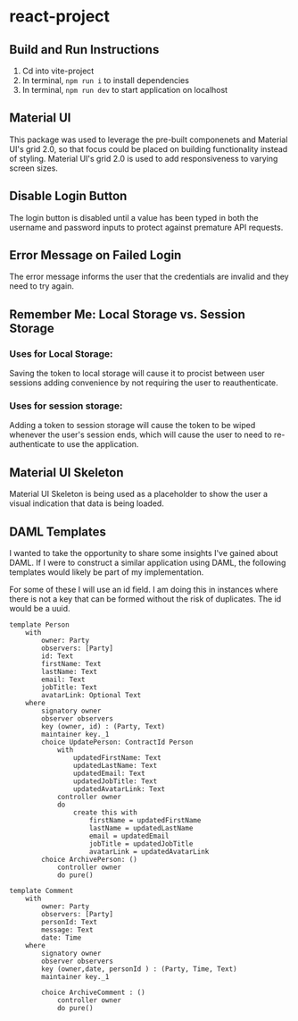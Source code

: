 # react-project

## Build and Run Instructions

1. Cd into vite-project
2. In terminal, `npm run i` to install dependencies
3. In terminal, `npm run dev` to start application on localhost

## Material UI

This package was used to leverage the pre-built componenets and Material UI's grid 2.0, so that focus could be placed on building functionality instead of styling. Material UI's grid 2.0 is used to add responsiveness to varying screen sizes.

## Disable Login Button

The login button is disabled until a value has been typed in both the username and password inputs to protect against premature API requests.

## Error Message on Failed Login

The error message informs the user that the credentials are invalid and they need to try again.

## Remember Me: Local Storage vs. Session Storage

### Uses for Local Storage:

Saving the token to local storage will cause it to procist between user sessions adding convenience by not requiring the user to reauthenticate.

### Uses for session storage:

Adding a token to session storage will cause the token to be wiped whenever the user's session ends, which will cause the user to need to re-authenticate to use the application.

## Material UI Skeleton

Material UI Skeleton is being used as a placeholder to show the user a visual indication that data is being loaded.

## DAML Templates

I wanted to take the opportunity to share some insights I've gained about DAML. If I were to construct a similar application using DAML, the following templates would likely be part of my implementation.

For some of these I will use an id field. I am doing this in instances where there is not a key that can be formed without the risk of duplicates. The id would be a uuid.

```
template Person
    with
        owner: Party
        observers: [Party]
        id: Text
        firstName: Text
        lastName: Text
        email: Text
        jobTitle: Text
        avatarLink: Optional Text
    where
        signatory owner
        observer observers
        key (owner, id) : (Party, Text)
        maintainer key._1
        choice UpdatePerson: ContractId Person
            with
                updatedFirstName: Text
                updatedLastName: Text
                updatedEmail: Text
                updatedJobTitle: Text
                updatedAvatarLink: Text
            controller owner
            do
                create this with
                    firstName = updatedFirstName
                    lastName = updatedLastName
                    email = updatedEmail
                    jobTitle = updatedJobTitle
                    avatarLink = updatedAvatarLink
        choice ArchivePerson: ()
            controller owner
            do pure()

template Comment
    with
        owner: Party
        observers: [Party]
        personId: Text
        message: Text
        date: Time
    where
        signatory owner
        observer observers
        key (owner,date, personId ) : (Party, Time, Text)
        maintainer key._1

        choice ArchiveComment : ()
            controller owner
            do pure()
```
